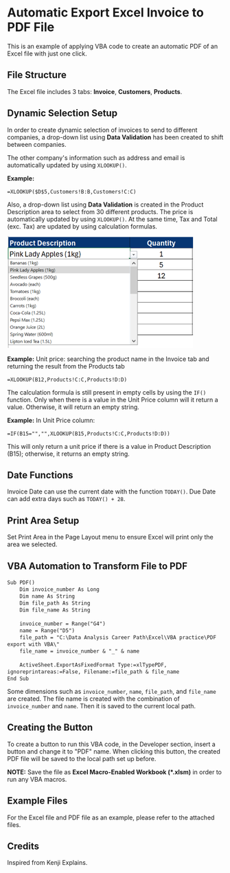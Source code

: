 # Automatic Export Excel Invoice to PDF File

This is an example of applying VBA code to create an automatic PDF of an Excel file with just one click.

## File Structure

The Excel file includes 3 tabs: **Invoice**, **Customers**, **Products**.

## Dynamic Selection Setup

In order to create dynamic selection of invoices to send to different companies, a drop-down list using **Data Validation** has been created to shift between companies.

The other company's information such as address and email is automatically updated by using `XLOOKUP()`.

**Example:**
```excel
=XLOOKUP($D$5,Customers!B:B,Customers!C:C)
```

Also, a drop-down list using **Data Validation** is created in the Product Description area to select from 30 different products. The price is automatically updated by using `XLOOKUP()`. At the same time, Tax and Total (exc. Tax) are updated by using calculation formulas.

![Product category](Excel-Advanced/Images/Product-Category.png)

**Example:**
Unit price: searching the product name in the Invoice tab and returning the result from the Products tab
```excel
=XLOOKUP(B12,Products!C:C,Products!D:D)
```

The calculation formula is still present in empty cells by using the `IF()` function. Only when there is a value in the Unit Price column will it return a value. Otherwise, it will return an empty string.

**Example:**
In Unit Price column:
```excel
=IF(B15="","",XLOOKUP(B15,Products!C:C,Products!D:D))
```
This will only return a unit price if there is a value in Product Description (B15); otherwise, it returns an empty string.

## Date Functions

Invoice Date can use the current date with the function `TODAY()`. Due Date can add extra days such as `TODAY() + 28`.

## Print Area Setup

Set Print Area in the Page Layout menu to ensure Excel will print only the area we selected.

## VBA Automation to Transform File to PDF

```vba
Sub PDF()
    Dim invoice_number As Long
    Dim name As String
    Dim file_path As String
    Dim file_name As String
    
    invoice_number = Range("G4")
    name = Range("D5")
    file_path = "C:\Data Analysis Career Path\Excel\VBA practice\PDF export with VBA\"
    file_name = invoice_number & "_" & name
    
    ActiveSheet.ExportAsFixedFormat Type:=xlTypePDF, ignoreprintareas:=False, Filename:=file_path & file_name
End Sub
```

Some dimensions such as `invoice_number`, `name`, `file_path`, and `file_name` are created. The file name is created with the combination of `invoice_number` and `name`. Then it is saved to the current local path.

## Creating the Button

To create a button to run this VBA code, in the Developer section, insert a button and change it to "PDF" name. When clicking this button, the created PDF file will be saved to the local path set up before.

**NOTE:** Save the file as **Excel Macro-Enabled Workbook (*.xlsm)** in order to run any VBA macros.

## Example Files

For the Excel file and PDF file as an example, please refer to the attached files.

## Credits

Inspired from Kenji Explains.

